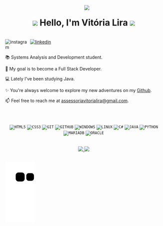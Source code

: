 <img align="right" width="250px" src="https://scontent.frec15-1.fna.fbcdn.net/v/t39.30808-6/287715590_1356594644826621_2449544033746228293_n.jpg?_nc_cat=107&ccb=1-7&_nc_sid=730e14&_nc_ohc=hjNKGjNwZzgAX_eCbeo&_nc_ht=scontent.frec15-1.fna&oh=00_AT_HwpVWUQf2A06X_oeyOOKkG6TZC-uXMYd_8e9eltjEDg&oe=62ACD893">

<h1 align="center"><img src="https://media.giphy.com/media/eNYPgt0DJBeTr3i6TG/giphy.gif" width="90"> Hello, I'm Vitória Lira <img src="https://media.giphy.com/media/eNYPgt0DJBeTr3i6TG/giphy.gif" width="90"></h1> 

</br>

<div dsplay="inline-block">
 <a href="https://www.instagram.com/vitoriallira/">
   <img align="left" width="80px" src="https://i.ibb.co/qkGSp1D/instagram.png" alt="instagram" style="vertical-align:top;">
 </a> 
 
 <a href="https://www.linkedin.com/in/vit%C3%B3ria-lira-450b721b0/">
   <img width="80px" src="https://i.ibb.co/RyZx12b/linkedin.png" alt="linkedin" style="vertical-align:top;">
 </a>
</div>

</br>

<div display="inline-block">
  <p align="left">📚 Systems Analysis and Development student.</p>
  <p align="left">🚀 My goal is to become a Full Stack Developer.</p>
  <p align="left">💻 Lately I've been studying Java.</p>
  <p align="left">✨ You're always welcome to explore my new adventures on my <a href="https://github.com/VitoriaLira?tab=repositories">Github</a>.</p>
  <p align="left">📫 Feel free to reach me at <a href="mailto:assessoriavitorialira@gmail.com">assessoriavitorialira@gmail.com</a>.</p> 
</div>

</br>

##

<div align= "center">
  <code><img width="40px" src="https://cdn.jsdelivr.net/gh/devicons/devicon/icons/html5/html5-original.svg" title = "HTML5"/></code>
  <code><img width="40px" src="https://cdn.jsdelivr.net/gh/devicons/devicon/icons/css3/css3-original.svg" title = "CSS3"/></code>
  <code><img width="40px" src="https://cdn.jsdelivr.net/gh/devicons/devicon/icons/git/git-original.svg" title = "GIT"/></code>
  <code><img width="40px" src="https://cdn.jsdelivr.net/gh/devicons/devicon/icons/github/github-original.svg" title = "GITHUB"/></code>
  <code><img width="40px" src="https://cdn.jsdelivr.net/gh/devicons/devicon/icons/windows8/windows8-original.svg" title = "WINDOWS"/></code>
  <code><img width="40px" src="https://cdn.jsdelivr.net/gh/devicons/devicon/icons/linux/linux-original.svg" title = "LINUX"/></code>
  <code><img width="40px" src="https://cdn.jsdelivr.net/gh/devicons/devicon/icons/csharp/csharp-original.svg" title = "C#"/></code>
  <code><img width="40px" src="https://cdn.jsdelivr.net/gh/devicons/devicon/icons/java/java-original.svg" title = "JAVA"/></code>
  <code><img width="40px" src="https://cdn.jsdelivr.net/gh/devicons/devicon/icons/python/python-original.svg" title = "PYTHON"/></code>
  <code><img width="40px" src="https://www.vectorlogo.zone/logos/mariadb/mariadb-icon.svg" title = "MARIADB"/></code>
  <code><img width="40px" src="https://cdn.jsdelivr.net/gh/devicons/devicon/icons/oracle/oracle-original.svg" title = "ORACLE"/></code>
</div>

</br> 
</br>

<div align="center">
  <a href="https://github.com/VitoriaLira">
  <img height="147em" src="https://github-readme-stats.vercel.app/api?username=VitoriaLira&show_icons=true&theme=algolia&include_all_commits=true&count_private=true"/>
  <img height="147em" src="https://github-readme-stats.vercel.app/api/top-langs/?username=VitoriaLira&layout=compact&langs_count=7&theme=algolia"/>
</div>

</br>

![Snake animation](https://github.com/VitoriaLira/VitoriaLira/blob/output/github-contribution-grid-snake.svg)
